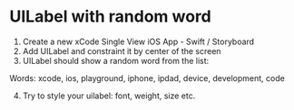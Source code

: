 # UILabel with random word

1. Create a new xCode Single View iOS App - Swift / Storyboard
2. Add UILabel and constraint it by center of the screen
3. UILabel should show a random word from the list:

Words: xcode, ios, playground, iphone, ipdad, device, development, code

4. Try to style your uilabel: font, weight, size etc.